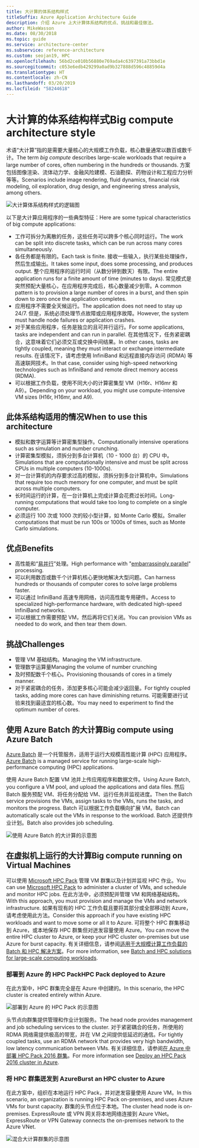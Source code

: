 ```yaml
---
title: 大计算的体系结构样式
titleSuffix: Azure Application Architecture Guide
description: 介绍 Azure 上大计算体系结构的优点、挑战和最佳做法。
author: MikeWasson
ms.date: 08/30/2018
ms.topic: guide
ms.service: architecture-center
ms.subservice: reference-architecture
ms.custom: seojan19, HPC
ms.openlocfilehash: 56bd2ce010b56880e769ada4c6397391a73bbd1e
ms.sourcegitcommit: c053e6edb429299a0ad9b327888d596c48859d4a
ms.translationtype: HT
ms.contentlocale: zh-CN
ms.lasthandoff: 03/20/2019
ms.locfileid: "58244618"
---
```

# <a name="big-compute-architecture-style"></a><span data-ttu-id="ec33e-103">大计算的体系结构样式</span><span class="sxs-lookup"><span data-stu-id="ec33e-103">Big compute architecture style</span></span>

<span data-ttu-id="ec33e-104">术语“大计算”指的是需要大量核心的大规模工作负载，核心数量通常以数百或数千计。</span><span class="sxs-lookup"><span data-stu-id="ec33e-104">The term *big compute* describes large-scale workloads that require a large number of cores, often numbering in the hundreds or thousands.</span></span> <span data-ttu-id="ec33e-105">方案包括图像渲染、流体动力学、金融风险建模、石油勘探、药物设计和工程应力分析等等。</span><span class="sxs-lookup"><span data-stu-id="ec33e-105">Scenarios include image rendering, fluid dynamics, financial risk modeling, oil exploration, drug design, and engineering stress analysis, among others.</span></span>

![大计算体系结构样式的逻辑图](./images/big-compute-logical.png)

<span data-ttu-id="ec33e-107">以下是大计算应用程序的一些典型特征：</span><span class="sxs-lookup"><span data-stu-id="ec33e-107">Here are some typical characteristics of big compute applications:</span></span>

- <span data-ttu-id="ec33e-108">工作可拆分为离散的任务，这些任务可以跨多个核心同时运行。</span><span class="sxs-lookup"><span data-stu-id="ec33e-108">The work can be split into discrete tasks, which can be run across many cores simultaneously.</span></span>
- <span data-ttu-id="ec33e-109">各任务都是有限的。</span><span class="sxs-lookup"><span data-stu-id="ec33e-109">Each task is finite.</span></span> <span data-ttu-id="ec33e-110">接收一些输入，执行某些处理操作，然后生成输出。</span><span class="sxs-lookup"><span data-stu-id="ec33e-110">It takes some input, does some processing, and produces output.</span></span> <span data-ttu-id="ec33e-111">整个应用程序的运行时间（从数分钟到数天）有限。</span><span class="sxs-lookup"><span data-stu-id="ec33e-111">The entire application runs for a finite amount of time (minutes to days).</span></span> <span data-ttu-id="ec33e-112">常见模式是突然预配大量核心，在应用程序完成后，核心数量减少到零。</span><span class="sxs-lookup"><span data-stu-id="ec33e-112">A common pattern is to provision a large number of cores in a burst, and then spin down to zero once the application completes.</span></span>
- <span data-ttu-id="ec33e-113">应用程序不需要全天候运行。</span><span class="sxs-lookup"><span data-stu-id="ec33e-113">The application does not need to stay up 24/7.</span></span> <span data-ttu-id="ec33e-114">但是，系统必须处理节点故障或应用程序故障。</span><span class="sxs-lookup"><span data-stu-id="ec33e-114">However, the system must handle node failures or application crashes.</span></span>
- <span data-ttu-id="ec33e-115">对于某些应用程序，任务是独立的且可并行运行。</span><span class="sxs-lookup"><span data-stu-id="ec33e-115">For some applications, tasks are independent and can run in parallel.</span></span> <span data-ttu-id="ec33e-116">在其他情况下，任务紧密耦合，这意味着它们必须交互或交换中间结果。</span><span class="sxs-lookup"><span data-stu-id="ec33e-116">In other cases, tasks are tightly coupled, meaning they must interact or exchange intermediate results.</span></span> <span data-ttu-id="ec33e-117">在该情况下，请考虑使用 InfiniBand 和远程直接内存访问 (RDMA) 等高速联网技术。</span><span class="sxs-lookup"><span data-stu-id="ec33e-117">In that case, consider using high-speed networking technologies such as InfiniBand and remote direct memory access (RDMA).</span></span>
- <span data-ttu-id="ec33e-118">可以根据工作负载，使用不同大小的计算密集型 VM（H16r、H16mr 和 A9）。</span><span class="sxs-lookup"><span data-stu-id="ec33e-118">Depending on your workload, you might use compute-intensive VM sizes (H16r, H16mr, and A9).</span></span>

## <a name="when-to-use-this-architecture"></a><span data-ttu-id="ec33e-119">此体系结构适用的情况</span><span class="sxs-lookup"><span data-stu-id="ec33e-119">When to use this architecture</span></span>

- <span data-ttu-id="ec33e-120">模拟和数字运算等计算密集型操作。</span><span class="sxs-lookup"><span data-stu-id="ec33e-120">Computationally intensive operations such as simulation and number crunching.</span></span>
- <span data-ttu-id="ec33e-121">计算密集型模拟，须拆分到多台计算机（10 - 1000 台）的 CPU 中。</span><span class="sxs-lookup"><span data-stu-id="ec33e-121">Simulations that are computationally intensive and must be split across CPUs in multiple computers (10-1000s).</span></span>
- <span data-ttu-id="ec33e-122">对一台计算机的内存要求过高的模拟，须拆分到多台计算机中。</span><span class="sxs-lookup"><span data-stu-id="ec33e-122">Simulations that require too much memory for one computer, and must be split across multiple computers.</span></span>
- <span data-ttu-id="ec33e-123">长时间运行的计算，在一台计算机上完成计算会花费过长时间。</span><span class="sxs-lookup"><span data-stu-id="ec33e-123">Long-running computations that would take too long to complete on a single computer.</span></span>
- <span data-ttu-id="ec33e-124">必须运行 100 次或 1000 次的较小型计算，如 Monte Carlo 模拟。</span><span class="sxs-lookup"><span data-stu-id="ec33e-124">Smaller computations that must be run 100s or 1000s of times, such as Monte Carlo simulations.</span></span>

## <a name="benefits"></a><span data-ttu-id="ec33e-125">优点</span><span class="sxs-lookup"><span data-stu-id="ec33e-125">Benefits</span></span>

- <span data-ttu-id="ec33e-126">高性能和“[易并行][embarrassingly-parallel]”处理。</span><span class="sxs-lookup"><span data-stu-id="ec33e-126">High performance with "[embarrassingly parallel][embarrassingly-parallel]" processing.</span></span>
- <span data-ttu-id="ec33e-127">可以利用数百或数千个计算机核心更快地解决大型问题。</span><span class="sxs-lookup"><span data-stu-id="ec33e-127">Can harness hundreds or thousands of computer cores to solve large problems faster.</span></span>
- <span data-ttu-id="ec33e-128">可以通过 InfiniBand 高速专用网络，访问高性能专用硬件。</span><span class="sxs-lookup"><span data-stu-id="ec33e-128">Access to specialized high-performance hardware, with dedicated high-speed InfiniBand networks.</span></span>
- <span data-ttu-id="ec33e-129">可以根据工作需要预配 VM，然后再将它们关闭。</span><span class="sxs-lookup"><span data-stu-id="ec33e-129">You can provision VMs as needed to do work, and then tear them down.</span></span>

## <a name="challenges"></a><span data-ttu-id="ec33e-130">挑战</span><span class="sxs-lookup"><span data-stu-id="ec33e-130">Challenges</span></span>

- <span data-ttu-id="ec33e-131">管理 VM 基础结构。</span><span class="sxs-lookup"><span data-stu-id="ec33e-131">Managing the VM infrastructure.</span></span>
- <span data-ttu-id="ec33e-132">管理数字运算量</span><span class="sxs-lookup"><span data-stu-id="ec33e-132">Managing the volume of number crunching</span></span>
- <span data-ttu-id="ec33e-133">及时预配数千个核心。</span><span class="sxs-lookup"><span data-stu-id="ec33e-133">Provisioning thousands of cores in a timely manner.</span></span>
- <span data-ttu-id="ec33e-134">对于紧密耦合的任务，添加更多核心可能会减少返回量。</span><span class="sxs-lookup"><span data-stu-id="ec33e-134">For tightly coupled tasks, adding more cores can have diminishing returns.</span></span> <span data-ttu-id="ec33e-135">可能需要进行试验来找到最适宜的核心数。</span><span class="sxs-lookup"><span data-stu-id="ec33e-135">You may need to experiment to find the optimum number of cores.</span></span>

## <a name="big-compute-using-azure-batch"></a><span data-ttu-id="ec33e-136">使用 Azure Batch 的大计算</span><span class="sxs-lookup"><span data-stu-id="ec33e-136">Big compute using Azure Batch</span></span>

<span data-ttu-id="ec33e-137">[Azure Batch][batch] 是一个托管服务，适用于运行大规模高性能计算 (HPC) 应用程序。</span><span class="sxs-lookup"><span data-stu-id="ec33e-137">[Azure Batch][batch] is a managed service for running large-scale high-performance computing (HPC) applications.</span></span>

<span data-ttu-id="ec33e-138">使用 Azure Batch 配置 VM 池并上传应用程序和数据文件。</span><span class="sxs-lookup"><span data-stu-id="ec33e-138">Using Azure Batch, you configure a VM pool, and upload the applications and data files.</span></span> <span data-ttu-id="ec33e-139">然后 Batch 服务预配 VM、将任务分配给 VM、运行任务并监视进度。</span><span class="sxs-lookup"><span data-stu-id="ec33e-139">Then the Batch service provisions the VMs, assign tasks to the VMs, runs the tasks, and monitors the progress.</span></span> <span data-ttu-id="ec33e-140">Batch 可以根据工作负载横向扩展 VM。</span><span class="sxs-lookup"><span data-stu-id="ec33e-140">Batch can automatically scale out the VMs in response to the workload.</span></span> <span data-ttu-id="ec33e-141">Batch 还提供作业计划。</span><span class="sxs-lookup"><span data-stu-id="ec33e-141">Batch also provides job scheduling.</span></span>

![使用 Azure Batch 的大计算的示意图](./images/big-compute-batch.png)

## <a name="big-compute-running-on-virtual-machines"></a><span data-ttu-id="ec33e-143">在虚拟机上运行的大计算</span><span class="sxs-lookup"><span data-stu-id="ec33e-143">Big compute running on Virtual Machines</span></span>

<span data-ttu-id="ec33e-144">可以使用 [Microsoft HPC Pack][hpc-pack] 管理 VM 群集以及计划并监视 HPC 作业。</span><span class="sxs-lookup"><span data-stu-id="ec33e-144">You can use [Microsoft HPC Pack][hpc-pack] to administer a cluster of VMs, and schedule and monitor HPC jobs.</span></span> <span data-ttu-id="ec33e-145">在此方法中，必须预配并管理 VM 和网络基础结构。</span><span class="sxs-lookup"><span data-stu-id="ec33e-145">With this approach, you must provision and manage the VMs and network infrastructure.</span></span> <span data-ttu-id="ec33e-146">如果有现有的 HPC 工作负载且要将其部分或全部移动到 Azure，请考虑使用此方法。</span><span class="sxs-lookup"><span data-stu-id="ec33e-146">Consider this approach if you have existing HPC workloads and want to move some or all it to Azure.</span></span> <span data-ttu-id="ec33e-147">可将整个 HPC 群集移动到 Azure，或本地保存 HPC 群集但对迸发容量使用 Azure。</span><span class="sxs-lookup"><span data-stu-id="ec33e-147">You can move the entire HPC cluster to Azure, or keep your HPC cluster on-premises but use Azure for burst capacity.</span></span> <span data-ttu-id="ec33e-148">有关详细信息，请参阅[适用于大规模计算工作负载的 Batch 和 HPC 解决方案][batch-hpc-solutions]。</span><span class="sxs-lookup"><span data-stu-id="ec33e-148">For more information, see [Batch and HPC solutions for large-scale computing workloads][batch-hpc-solutions].</span></span>

### <a name="hpc-pack-deployed-to-azure"></a><span data-ttu-id="ec33e-149">部署到 Azure 的 HPC Pack</span><span class="sxs-lookup"><span data-stu-id="ec33e-149">HPC Pack deployed to Azure</span></span>

<span data-ttu-id="ec33e-150">在此方案中，HPC 群集完全是在 Azure 中创建的。</span><span class="sxs-lookup"><span data-stu-id="ec33e-150">In this scenario, the HPC cluster is created entirely within Azure.</span></span>

![部署到 Azure 的 HPC Pack 的示意图](./images/big-compute-iaas.png)

<span data-ttu-id="ec33e-152">头节点向群集提供管理和作业计划服务。</span><span class="sxs-lookup"><span data-stu-id="ec33e-152">The head node provides management and job scheduling services to the cluster.</span></span> <span data-ttu-id="ec33e-153">对于紧密耦合的任务，所使用的 RDMA 网络需提供极高的带宽，并在 VM 之间提供低延迟的通信。</span><span class="sxs-lookup"><span data-stu-id="ec33e-153">For tightly coupled tasks, use an RDMA network that provides very high bandwidth, low latency communication between VMs.</span></span> <span data-ttu-id="ec33e-154">有关详细信息，请参阅[在 Azure 中部署 HPC Pack 2016 群集][deploy-hpc-azure]。</span><span class="sxs-lookup"><span data-stu-id="ec33e-154">For more information see [Deploy an HPC Pack 2016 cluster in Azure][deploy-hpc-azure].</span></span>

### <a name="burst-an-hpc-cluster-to-azure"></a><span data-ttu-id="ec33e-155">将 HPC 群集迸发到 Azure</span><span class="sxs-lookup"><span data-stu-id="ec33e-155">Burst an HPC cluster to Azure</span></span>

<span data-ttu-id="ec33e-156">在此方案中，组织在本地运行 HPC Pack，并对迸发容量使用 Azure VM。</span><span class="sxs-lookup"><span data-stu-id="ec33e-156">In this scenario, an organization is running HPC Pack on-premises, and uses Azure VMs for burst capacity.</span></span> <span data-ttu-id="ec33e-157">群集的头节点位于本地。</span><span class="sxs-lookup"><span data-stu-id="ec33e-157">The cluster head node is on-premises.</span></span> <span data-ttu-id="ec33e-158">ExpressRoute 或 VPN 网关将本地网络连接到 Azure VNet。</span><span class="sxs-lookup"><span data-stu-id="ec33e-158">ExpressRoute or VPN Gateway connects the on-premises network to the Azure VNet.</span></span>

![混合大计算群集的示意图](./images/big-compute-hybrid.png)

<!-- links -->

[batch]: /azure/batch/
[batch-hpc-solutions]: /azure/batch/batch-hpc-solutions
[deploy-hpc-azure]: /azure/virtual-machines/windows/hpcpack-2016-cluster
[embarrassingly-parallel]: https://en.wikipedia.org/wiki/Embarrassingly_parallel
[hpc-pack]: https://technet.microsoft.com/library/cc514029
